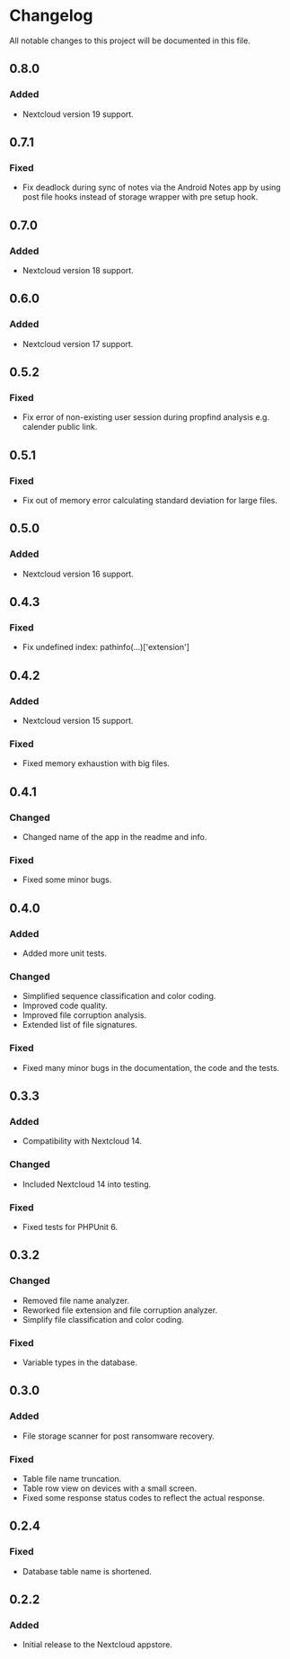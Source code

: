 # Changelog

All notable changes to this project will be documented in this file.

## 0.8.0

### Added

- Nextcloud version 19 support.

## 0.7.1

### Fixed

- Fix deadlock during sync of notes via the Android Notes app by using post file hooks instead of storage wrapper with pre setup hook.

## 0.7.0

### Added

- Nextcloud version 18 support.

## 0.6.0

### Added

- Nextcloud version 17 support.

## 0.5.2

### Fixed

- Fix error of non-existing user session during propfind analysis e.g. calender public link.

## 0.5.1

### Fixed

- Fix out of memory error calculating standard deviation for large files.

## 0.5.0

### Added

- Nextcloud version 16 support.

## 0.4.3

### Fixed

- Fix undefined index: pathinfo(...)['extension']

## 0.4.2

### Added

- Nextcloud version 15 support.

### Fixed

- Fixed memory exhaustion with big files.

## 0.4.1

### Changed

- Changed name of the app in the readme and info.

### Fixed

- Fixed some minor bugs.

## 0.4.0

### Added

- Added more unit tests.

### Changed

- Simplified sequence classification and color coding.
- Improved code quality.
- Improved file corruption analysis.
- Extended list of file signatures.

### Fixed

- Fixed many minor bugs in the documentation, the code and the tests.

## 0.3.3

### Added

- Compatibility with Nextcloud 14.

### Changed

- Included Nextcloud 14 into testing.

### Fixed

- Fixed tests for PHPUnit 6.

## 0.3.2

### Changed

- Removed file name analyzer.
- Reworked file extension and file corruption analyzer.
- Simplify file classification and color coding.

### Fixed

- Variable types in the database.

## 0.3.0

### Added

- File storage scanner for post ransomware recovery.

### Fixed

- Table file name truncation.
- Table row view on devices with a small screen.
- Fixed some response status codes to reflect the actual response.

## 0.2.4

### Fixed

- Database table name is shortened.

## 0.2.2

### Added

- Initial release to the Nextcloud appstore.
